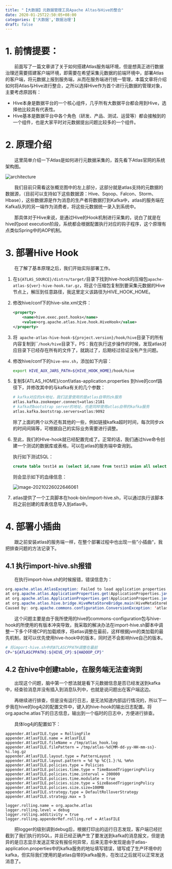 ```yaml
---
title: "【大数据】元数据管理工具Apache Altas与Hive的整合"
date: 2020-01-25T22:50:05+08:00
categories: ['大数据','数据治理']
draft: false
---
```


# 1. 前情提要：

　　前面写了一篇文章讲了关于如何搭建Atlas服务端环境，但是想真正进行数据治理还需要搭建客户端环境，即需要在希望采集元数据的前端环境中，部署Atlas的客户端，将元数据上报到服务端，从而在服务端进行统一管理，本篇文章将介绍如何将Atlas与Hive进行整合，之所以选择Hive作为首个进行元数据的管理对象，主要考虑原因有：

- Hive本身是数据平台的一个核心组件，几乎所有大数据平台都会用到Hive，选择他比较具有代表性。
- Hive基本是数据平台中各个角色（研发、产品、测试、运营等）都会接触到的一个组件，也是大家平时对元数据提出问题比较多的一个组件。

# 2. 原理介绍

　　这里简单介绍一下Atlas是如何进行元数据采集的，首先看下Atlas官网的系统架构图。

![architecture](/img/2020/atlas_integrate_hive/architecture.png)

　　我们目前只需看这张概览图中的左上部分，这部分就是atlas支持的元数据的数据源，（目前可以支持如下这些数据源：Hive、Sqoop、Falcon、Storm、Hbase），这些数据源是作为消息的生产者将数据打到Kafka中，atlas的服务端在Kafka队列的另一端作为消费者，将这些元数据统一录入到系统中。

　　那具体对于Hive来说，是通过Hive的Hook机制进行采集的，说白了就是在hive的post execution阶段，系统都会根据配置执行对应的钩子程序，这个原理有点类似Spring中的AOP机制。



# 3. 部署Hive Hook

　　在了解了基本原理之后，我们开始实际部署工作。

1. 在`${ATLAS_SOURCE}/distro/target/`目录下找到hive-hook的压缩包`apache-atlas-${ver}-hive-hook.tar.gz`，将这个压缩包复制到要采集元数据的Hive节点上，解压到任意路径，我这里定义该路径为HIVE_HOOK_HOME。

2. 修改hive/conf下的hive-site.xml文件：

   ```xml
   <property>
       <name>hive.exec.post.hooks</name>
       <value>org.apache.atlas.hive.hook.HiveHook</value>
   </property>
   ```

3. 将` apache-atlas-hive-hook-${project.version}/hook/hive`目录下的所有内容复制到``<atlas package>`/hook/hive`目录下，PS：我在执行这步操作的时候，发现atlas对应目录下已经存在所有的文件了，就跳过了，后期经过验证没有产生问题。

4. 修改hive/conf下的`hive-env.sh`，添加如下内容：

   ```bash
   export HIVE_AUX_JARS_PATH=${HIVE_HOOK_HOME}/hook/hive
   ```

5. 复制${ATLAS_HOME}/conf/atlas-application.properties 到hive的conf路径下，并修改其中的与kafka有关的几个参数：

   ```bash
   # kafka对应的zk地址，我们这里使用的是atlas自带的zk服务
   atlas.kafka.zookeeper.connect=atlas:2181
   # kafka的bootstrap server的地址，也是同样使用atlas自带的kafka服务
   atlas.kafka.bootstrap.servers=atlas:9092
   ```

   除了上面的两个以外还有其他的一些，例如链接kafka超时时间，每次同步zk的时间间隔等，可根据自己的实际业务需要进行调整。

6. 至此，我们的HIve-hook就已经配置完成了。正常的话，我们通过hive命令创建一个测试的数据库或表格，可以在atlas的服务端中查询到。

   执行如下测试SQL：

   ```sql
   create table test14 as (select id,name from test13 union all select id,name from test12);
   ```

   则会显示如下的血缘信息：

   ![image-20210226022646061](/img/2020/atlas_integrate_hive/test_import.png)

7. atlas提供了一个工具脚本在hook-bin/import-hive.sh，可以通过执行该脚本将之前创建的库表信息导入到atlas中。



# 4. 部署小插曲

　　跟之前安装atlas的服务端一样，在整个部署过程中也出现一些”小插曲“，我把排查问题的方法记录下。

## 4.1 执行import-hive.sh报错

　　在执行import-hive.sh的时候报错，错误信息为：

```java
org.apache.atlas.AtlasException: Failed to load application properties
at org.apache.atlas.ApplicationProperties.get(ApplicationProperties.java:147)
at org.apache.atlas.ApplicationProperties.get(ApplicationProperties.java:100)
at org.apache.atlas.hive.bridge.HiveMetaStoreBridge.main(HiveMetaStoreBridge.java:123)
Caused by: org.apache.commons.configuration.ConversionException: 'atlas.graph.index.search.solr.wait-searcher' doesn't map to a List object: true, a java.lang.Boolean
```

　　这个问题主要是由于我所使用的hive的commons-configuration包与hive-hook的所使用的有版本冲突导致，我采取的解决办法在import-hive.sh脚本中调整一下多个环境CP的加载顺序，将atlas调整在最前，这样根据jvm的类加载的最先机制，就可以优先使用hive-hook中的版本，同时还不会影响hive自己的版本。

```bash
# 将import-hive.sh中的ATLASCPPATH调整在最前
CP="${ATLASCPPATH}:${HIVE_CP}:${HADOOP_CP}"
```



## 4.2 在hive中创建table，在服务端无法查询到

　　出现这个问题，脑中第一个想法就是看下元数据信息是否已经发送到kafka中，经查验消息并没有插入到消息队列中，也就是说问题出在客户端这边。

　　再继续进行排查，但是没有运行日志，是无法知道内部运行情况的，所以下一步我在hive的log4j2的配置文件中，键入的hive-hook的输出日志配置。将org.apache.atlas下的日志信息，输出到一个临时的日志中，方便进行排查。

　　具体log4j的配置如下：

```properties
appender.AtlasFILE.type = RollingFile
appender.AtlasFILE.name = AtlasFILE
appender.AtlasFILE.fileName = /tmp/atlas_hook.log
appender.AtlasFILE.filePattern = /tmp/atlas-%d{MM-dd-yy-HH-mm-ss}-%i.log.gz
appender.AtlasFILE.layout.type = PatternLayout
appender.AtlasFILE.layout.pattern = %d %p %C{1.}:%L %m%n
appender.AtlasFILE.policies.type = Policies
appender.AtlasFILE.policies.time.type = TimeBasedTriggeringPolicy
appender.AtlasFILE.policies.time.interval = 200000
appender.AtlasFILE.policies.time.modulate = true
appender.AtlasFILE.policies.size.type = SizeBasedTriggeringPolicy
appender.AtlasFILE.policies.size.size=100MB
appender.AtlasFILE.strategy.type = DefaultRolloverStrategy
appender.AtlasFILE.strategy.max = 5

logger.rolling.name = org.apache.atlas
logger.rolling.level = debug
logger.rolling.additivity = true
logger.rolling.appenderRef.rolling.ref = AtlasFILE
```

　　把logger的级别调到debug后，根据打印出的运行日志发现，客户端已经拦截到了我们执行的SQL，并且已经正确产生了要发送到kafka的消息报文，但是诡异的是日志显示发送正常没有报任何异常，后来无意中发现是由于atlas-application.properties中的kafka服务的地址填写错误，错写成了生产环境中的kafka，但实际我们使用的是atlas自带的kafka服务，在改过之后就可以正常发送消息了。